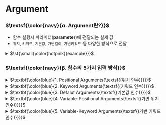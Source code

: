 # Argument

### $\textsf{\color{navy}{α. Argument란?}}$

-   함수 실행시 파라미터(**parameter**)에 전달되는 실제 값
-   `위치`, `키워드`, `기본값`, `가변길이`, `가변키워드` 등 다양한 방식으로 전달

<details>
<summary> $\sf{\small{\color{hotpink}{example}}}$ </summary>

```python
def add(a, b):   # [a, b]: Parameter
    return a + b

print(add(2, 3)) # [2, 3]: Argument
```

<details>
<summary> $\sf{\color{red}{result}}$ </summary>

```diff
!   result
    5
```

</details>
</details>

### $\textsf{\color{navy}{β. 함수의 5가지 입력 방식}}$

<details>
<summary> $\textbf{\color{blue}{1. Positional Arguments{\textsf{(위치 인수)}}}}$ </summary>

-   아규먼트가 **순서**에 따라 파라미터에 매핑
-   단점: `parameter`가 많을 경우 가독성 저하

<details>
<summary> $\sf{\small{\color{hotpink}{example}}}$ </summary>

```python
def greet(name, age):
    print(f"{name} is {age} years old.")

greet("Alice", 25)  # 출력: Alice is 25 years old.
```

</details>
</details>

<details>
<summary> $\textbf{\color{blue}{2. Keyword Arguments{\textsf{(키워드 인수)}}}}$ </summary>

-   순서와 관계없이 특정 파라미터에 값을 할당할 수 있음.
-   아규먼트 이름을 명시적으로 지정하여 전달.
-   단점: 호출 시 `parameter`명을 모두 명시하므로 코드가 난잡해짐

<details>
<summary> $\sf{\small{\color{hotpink}{example}}}$ </summary>

```python
def greet(name, age):
    print(f"{name} is {age} years old.")

greet(age=25, name="Alice")  # 출력: Alice is 25 years old.

```

</details>
</details>

<!-- #### $\textbf{\color{blue}{3. Defalut Arguments{\textsf{(기본값 인수)}}}}$ -->

<details>
<summary> $\textbf{\color{blue}{3. Defalut Arguments{\textsf{(기본값 인수)}}}}$ </summary>

-   함수 정의 시 기본값을 지정하면, 호출 시 해당 값을 생략 가능.

<details>
<summary> $\sf{\small{\color{hotpink}{example}}}$ </summary>

```python
def greet(name="Guest"):
    return f"Hello, {name}!"

print(greet())           # 출력: Hello, Guest!
print(greet("Alice"))    # 출력: Hello, Alice!
```

</details>
</details>

<!-- #### $\textbf{\color{blue}{4. Variable-Positional Arguments{\textsf{(가변 위치 인수)}}}}$ -->
<details>
<summary> $\textbf{\color{blue}{4. Variable-Positional Arguments{\textsf{(가변 위치 인수)}}}}$ </summary>

-   전달되는 아규먼트의 개수가 정해지지 않았을 때 사용.
-   `**args**`: 가변 위치 인수, 튜플 형태로 전달.

<details>
<summary> $\sf{\small{\color{hotpink}{example}}}$ </summary>

```python
def add_all(*args):
    return sum(args)

print(add_all(1, 2, 3, 4))  # 출력: 10
print(add_all(5))           # 출력: 5
```

</details>
</details>

<!-- #### $\textbf{\color{blue}{5. Variable-Keyword Arguments{\textsf{(가변 키워드 인수)}}}}$ -->
<details>
<summary> $\textbf{\color{blue}{5. Variable-Keyword Arguments{\textsf{(가변 키워드 인수)}}}}$ </summary>

-   전달되는 아규먼트의 개수가 정해지지 않았을 때 사용.
-   `**kwargs**`: 가변 키워드 인수, 딕셔너리 형태로 전달.

<details>
<summary> $\sf{\small{\color{hotpink}{example}}}$ </summary>

```python
def describe_person(**kwargs):
    for key, value in kwargs.items():
        print(f"{key}: {value}")
describe_person(name="Alice", age=25, hobby="reading")
# 출력:
# name: Alice
# age: 25
# hobby: reading
```

</details>
</details>
